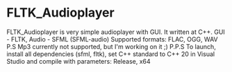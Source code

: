 # FLTK_Audioplayer
FLTK_Audioplayer is very simple audioplayer with GUI. It written at C++.
GUI - FLTK, Audio - SFML (SFML-audio)
Supported formats: FLAC, OGG, WAV
P.S Mp3 currently not supported, but I'm working on it ;)
P.P.S To launch, install all dependencies (sfml, fltk), set C++ standard to C++ 20 in Visual Studio and compile with parameters: Release, x64
